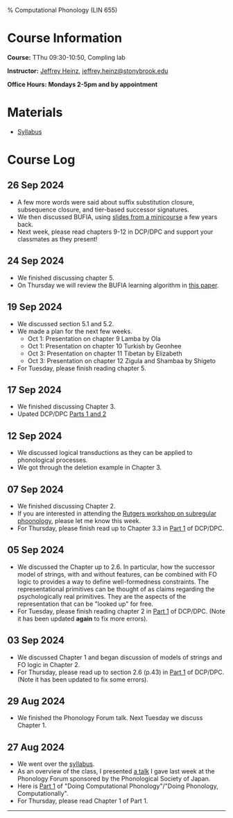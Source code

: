 % Computational Phonology (LIN 655)

# Course Information

**Course:** TThu 09:30-10:50, Compling lab

**Instructor:** [Jeffrey Heinz](http://jeffreyheinz.net/), [jeffrey.heinz@stonybrook.edu](mailto:jeffrey.heinz@stonybrook.edu)

**Office Hours: Mondays 2-5pm and by appointment**

# Materials

* [Syllabus](materials/LIN655_Syllabus_Fall2024.pdf)

# Course Log

## 26 Sep 2024

* A few more words were said about suffix substitution closure,
  subsequence closure, and tier-based successor signatures.
* We then discussed BUFIA, using [slides from a
  minicourse](https://www.jeffreyheinz.net/talks/Heinz-2021-minicourse-LCORYOC-slides.pdf)
  a few years back.
* Next week, please read chapters 9-12 in DCP/DPC and support your
  classmates as they present!

## 24 Sep 2024

* We finished discussing chapter 5.
* On Thursday we will review the BUFIA learning algorithm in [this
  paper](https://aclanthology.org/W19-5708/).

## 19 Sep 2024

* We discussed section 5.1 and 5.2.
* We made a plan for the next few weeks.
  - Oct 1: Presentation on chapter 9 Lamba by Ola
  - Oct 1: Presentation on chapter 10 Turkish by Geonhee
  - Oct 3: Presentation on chapter 11 Tibetan by Elizabeth
  - Oct 3: Presentation on chapter 12 Zigula and Shambaa by Shigeto
* For Tuesday, please finish reading chapter 5.

## 17 Sep 2024

* We finished discussing Chapter 3.
* Upated DCP/DPC [Parts 1 and 2](materials/dcpParts1-2.pdf)

## 12 Sep 2024

* We discussed logical transductions as they can be applied to phonological processes.
* We got through the deletion example in Chapter 3.

## 07 Sep 2024

* We finished discussing Chapter 2.
* If you are interested in attending the [Rutgers workshop on
  subregular
  phoonology](https://rucll.github.io/workshop2024/index.html), please
  let me know this week.
* For Thursday, please finish read up to Chapter 3.3 in [Part
  1](materials/dcpPart1.pdf) of DCP/DPC.

## 05 Sep 2024

* We discussed the Chapter up to 2.6. In particular, how the successor
  model of strings, with and without features, can be combined with FO
  logic to provides a way to define well-formedness constraints. The
  representational primitives can be thought of as claims regarding
  the psychologically real primitives. They are the aspects of the
  representation that can be "looked up" for free.
* For Tuesday, please finish reading chapter 2 in [Part
  1](materials/dcpPart1.pdf) of DCP/DPC. (Note it has been updated
  **again** to fix more errors).

## 03 Sep 2024

* We discussed Chapter 1 and began discussion of models of strings and
  FO logic in Chapter 2.
* For Thursday, please read up to section 2.6 (p.43) in [Part
  1](materials/dcpPart1.pdf) of DCP/DPC. (Note it has been updated to
  fix some errors).

## 29 Aug 2024

* We finished the Phonology Forum talk. Next Tuesday we discuss
  Chapter 1.

## 27 Aug 2024

* We went over the [syllabus](materials/LIN655_Syllabus_Fall2024.pdf).
* As an overview of the class, I presented [a
  talk](materials/forum24-Heinz.pdf) I gave last week at the Phonology
  Forum sponsored by the Phonological Society of Japan.
* Here is [Part 1](materials/dcpPart1.pdf) of "Doing Computational
  Phonology"/"Doing Phonology, Computationally".
* For Thursday, please read Chapter 1 of Part 1.

-------------------------------------------------------------------------------
